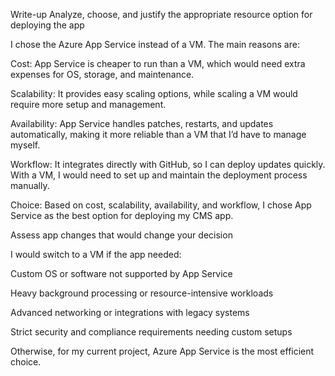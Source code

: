 Write-up
Analyze, choose, and justify the appropriate resource option for deploying the app

I chose the Azure App Service instead of a VM. The main reasons are:

Cost: App Service is cheaper to run than a VM, which would need extra expenses for OS, storage, and maintenance.

Scalability: It provides easy scaling options, while scaling a VM would require more setup and management.

Availability: App Service handles patches, restarts, and updates automatically, making it more reliable than a VM that I’d have to manage myself.

Workflow: It integrates directly with GitHub, so I can deploy updates quickly. With a VM, I would need to set up and maintain the deployment process manually.

Choice: Based on cost, scalability, availability, and workflow, I chose App Service as the best option for deploying my CMS app.

Assess app changes that would change your decision

I would switch to a VM if the app needed:

Custom OS or software not supported by App Service

Heavy background processing or resource-intensive workloads

Advanced networking or integrations with legacy systems

Strict security and compliance requirements needing custom setups

Otherwise, for my current project, Azure App Service is the most efficient choice.
